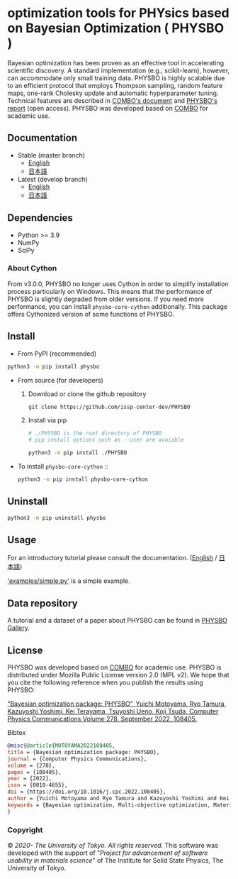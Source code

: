 # optimization tools for PHYsics based on Bayesian Optimization ( PHYSBO )

Bayesian optimization has been proven as an effective tool in accelerating scientific discovery.
A standard implementation (e.g., scikit-learn), however, can accommodate only small training data.
PHYSBO is highly scalable due to an efficient protocol that employs Thompson sampling, random feature maps, one-rank Cholesky update and automatic hyperparameter tuning. Technical features are described in [COMBO's document](https://github.com/tsudalab/combo/blob/master/docs/combo_document.pdf) and [PHYSBO's report](https://doi.org/10.1016/j.cpc.2022.108405) (open access).
PHYSBO was developed based on [COMBO](https://github.com/tsudalab/combo) for academic use.

## Documentation

- Stable (master branch)
  - [English](https://issp-center-dev.github.io/PHYSBO/manual/master/en/index.html)
  - [日本語](https://issp-center-dev.github.io/PHYSBO/manual/master/ja/index.html)
- Latest (develop branch)
  - [English](https://issp-center-dev.github.io/PHYSBO/manual/develop/en/index.html)
  - [日本語](https://issp-center-dev.github.io/PHYSBO/manual/develop/ja/index.html)

## Dependencies

- Python >= 3.9
- NumPy
- SciPy

### About Cython

From v3.0.0, PHYSBO no longer uses Cython in order to simplify installation process particularly on Windows.
This means that the performance of PHYSBO is slightly degraded from older versions.
If you need more performance, you can install ``physbo-core-cython`` additionally.
This package offers Cythonized version of some functions of PHYSBO.

## Install

- From PyPI (recommended)

```bash
python3 -m pip install physbo
```

- From source (for developers)

    1. Download or clone the github repository

        ```bash
        git clone https://github.com/issp-center-dev/PHYSBO
        ```

    1. Install via pip

        ``` bash
        # ./PHYSBO is the root directory of PHYSBO
        # pip install options such as --user are avaiable

        python3 -m pip install ./PHYSBO
        ```

- To install ``physbo-core-cython`` ::

  ```bash
  python3 -m pip install physbo-core-cython
  ```

## Uninstall

```bash
python3 -m pip uninstall physbo
```

## Usage

For an introductory tutorial please consult the documentation. ([English](https://issp-center-dev.github.io/PHYSBO/manual/master/en/notebook/tutorial_basic.html) / [日本語](https://issp-center-dev.github.io/PHYSBO/manual/develop/ja/install.html#id2))

['examples/simple.py'](./examples/simple.py) is a simple example.

## Data repository

A tutorial and a dataset of a paper about PHYSBO can be found in [PHYSBO Gallery](https://isspns-gitlab.issp.u-tokyo.ac.jp/physbo-dev/physbo-gallery).

## License

PHYSBO was developed based on [COMBO](https://github.com/tsudalab/COMBO) for academic use.
PHYSBO is distributed under Mozilla Public License version 2.0 (MPL v2).
We hope that you cite the following reference when you publish the results using PHYSBO:

[“Bayesian optimization package: PHYSBO”, Yuichi Motoyama, Ryo Tamura, Kazuyoshi Yoshimi, Kei Terayama, Tsuyoshi Ueno, Koji Tsuda, Computer Physics Communications Volume 278, September 2022, 108405.](https://doi.org/10.1016/j.cpc.2022.108405)

Bibtex

```bibtex
@misc{@article{MOTOYAMA2022108405,
title = {Bayesian optimization package: PHYSBO},
journal = {Computer Physics Communications},
volume = {278},
pages = {108405},
year = {2022},
issn = {0010-4655},
doi = {https://doi.org/10.1016/j.cpc.2022.108405},
author = {Yuichi Motoyama and Ryo Tamura and Kazuyoshi Yoshimi and Kei Terayama and Tsuyoshi Ueno and Koji Tsuda},
keywords = {Bayesian optimization, Multi-objective optimization, Materials screening, Effective model estimation}
}
```

### Copyright

© *2020- The University of Tokyo. All rights reserved.*
This software was developed with the support of \"*Project for advancement of software usability in materials science*\" of The Institute for Solid State Physics, The University of Tokyo.
